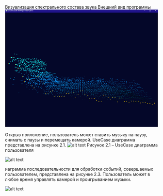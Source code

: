 Визуализация спектрального состава звука
Внешний вид программы
![alt text](https://github.com/torres76ru/Oscillator3D/blob/main/images/prog1.png)

Открыв приложение, пользователь может ставить музыку на паузу, снимать с паузы и перемещать камерой. UseCase диаграмма представлена на рисунке 2.1.
![alt text](figures/img.png)
Рисунок 2.1 – UseCase диаграмма пользователя

![alt text](figures/img.png)

иаграмма последовательности для обработки событий, совершаемых пользователем, представлена на рисунке 2.3. Пользователь может в любое время управлять камерой и проигрыванием музыки.

![alt text](figures/img.png)

